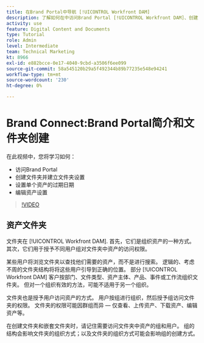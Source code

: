 ```yaml
---
title: 在Brand Portal中导航 [!UICONTROL Workfront DAM]
description: 了解如何在中访问Brand Portal [!UICONTROL Workfront DAM]、创建文件夹、设置单个资产的过期日期，以及编辑资产设置。
activity: use
feature: Digital Content and Documents
type: Tutorial
role: Admin
level: Intermediate
team: Technical Marketing
kt: 8966
exl-id: e882bcce-0e17-4040-9cbd-a3506f6ee099
source-git-commit: 58a545120b29a5f492344b89b77235e548e94241
workflow-type: tm+mt
source-wordcount: '230'
ht-degree: 0%

---
```


# Brand Connect:Brand Portal简介和文件夹创建

在此视频中，您将学习如何：

* 访问Brand Portal
* 创建文件夹并建立文件夹设置
* 设置单个资产的过期日期
* 编辑资产设置

>[!VIDEO](https://video.tv.adobe.com/v/335229/?quality=12)

## 资产文件夹

文件夹在 [!UICONTROL Workfront DAM]. 首先，它们是组织资产的一种方式。 其次，它们用于授予不同用户组对文件夹中资产的访问权限。

某些用户将浏览文件夹以查找他们需要的资产，而不是进行搜索。 逻辑的、考虑不周的文件夹结构将将这些用户引导到正确的位置。 部分 [!UICONTROL Workfront DAM] 客户按部门、文件类型、资产主体、产品、事件或工作流组织文件夹。 但对一个组织有效的方法，可能不适用于另一个组织。

文件夹也是授予用户访问资产的方式。 用户按组进行组织，然后授予组访问文件夹的权限。 文件夹的权限可能因群组而异 — 仅查看、上传资产、下载资产、编辑资产等。

在创建文件夹和嵌套文件夹时，请记住需要访问文件夹中资产的组和用户。 组的结构会影响文件夹的组织方式；以及文件夹的组织方式可能会影响组的创建方式。
